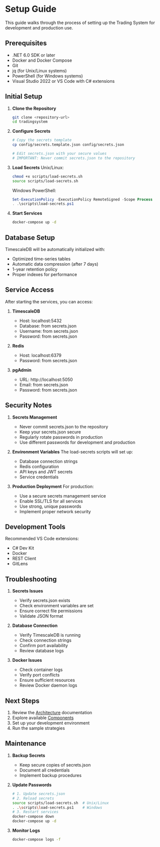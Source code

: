 # Setup Guide

This guide walks through the process of setting up the Trading System for development and production use.

## Prerequisites

- .NET 6.0 SDK or later
- Docker and Docker Compose
- Git
- jq (for Unix/Linux systems)
- PowerShell (for Windows systems)
- Visual Studio 2022 or VS Code with C# extensions

## Initial Setup

1. **Clone the Repository**
   ```bash
   git clone <repository-url>
   cd tradingsystem
   ```

2. **Configure Secrets**
   ```bash
   # Copy the secrets template
   cp config/secrets.template.json config/secrets.json
   
   # Edit secrets.json with your secure values
   # IMPORTANT: Never commit secrets.json to the repository
   ```

3. **Load Secrets**
   Unix/Linux:
   ```bash
   chmod +x scripts/load-secrets.sh
   source scripts/load-secrets.sh
   ```
   
   Windows PowerShell:
   ```powershell
   Set-ExecutionPolicy -ExecutionPolicy RemoteSigned -Scope Process
   . .\scripts\load-secrets.ps1
   ```

4. **Start Services**
   ```bash
   docker-compose up -d
   ```

## Database Setup

TimescaleDB will be automatically initialized with:
- Optimized time-series tables
- Automatic data compression (after 7 days)
- 1-year retention policy
- Proper indexes for performance

## Service Access

After starting the services, you can access:

1. **TimescaleDB**
   - Host: localhost:5432
   - Database: from secrets.json
   - Username: from secrets.json
   - Password: from secrets.json

2. **Redis**
   - Host: localhost:6379
   - Password: from secrets.json

3. **pgAdmin**
   - URL: http://localhost:5050
   - Email: from secrets.json
   - Password: from secrets.json

## Security Notes

1. **Secrets Management**
   - Never commit secrets.json to the repository
   - Keep your secrets.json secure
   - Regularly rotate passwords in production
   - Use different passwords for development and production

2. **Environment Variables**
   The load-secrets scripts will set up:
   - Database connection strings
   - Redis configuration
   - API keys and JWT secrets
   - Service credentials

3. **Production Deployment**
   For production:
   - Use a secure secrets management service
   - Enable SSL/TLS for all services
   - Use strong, unique passwords
   - Implement proper network security

## Development Tools

Recommended VS Code extensions:
- C# Dev Kit
- Docker
- REST Client
- GitLens

## Troubleshooting

1. **Secrets Issues**
   - Verify secrets.json exists
   - Check environment variables are set
   - Ensure correct file permissions
   - Validate JSON format

2. **Database Connection**
   - Verify TimescaleDB is running
   - Check connection strings
   - Confirm port availability
   - Review database logs

3. **Docker Issues**
   - Check container logs
   - Verify port conflicts
   - Ensure sufficient resources
   - Review Docker daemon logs

## Next Steps

1. Review the [Architecture](Architecture) documentation
2. Explore available [Components](Components)
3. Set up your development environment
4. Run the sample strategies

## Maintenance

1. **Backup Secrets**
   - Keep secure copies of secrets.json
   - Document all credentials
   - Implement backup procedures

2. **Update Passwords**
   ```bash
   # 1. Update secrets.json
   # 2. Reload secrets
   source scripts/load-secrets.sh  # Unix/Linux
   . .\scripts\load-secrets.ps1    # Windows
   # 3. Restart services
   docker-compose down
   docker-compose up -d
   ```

3. **Monitor Logs**
   ```bash
   docker-compose logs -f
